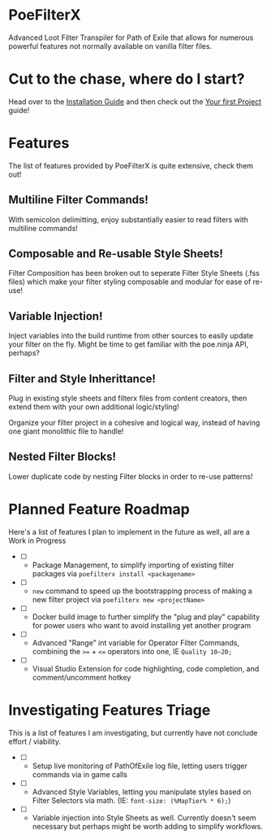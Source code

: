 # PoeFilterX
Advanced Loot Filter Transpiler for Path of Exile that allows for numerous powerful features not normally available on vanilla filter files.

# Cut to the chase, where do I start?

Head over to the [Installation Guide](https://github.com/SteffenBlake/PoeFilterX/wiki/Installation) and then check out the [Your first Project](https://github.com/SteffenBlake/PoeFilterX/wiki/Your-First-Project) guide!

# Features

The list of features provided by PoeFilterX is quite extensive, check them out!

## Multiline Filter Commands!
With semicolon delimitting, enjoy substantially easier to read filters with multiline commands!

## Composable and Re-usable Style Sheets!
Filter Composition has been broken out to seperate Filter Style Sheets (.fss files) which make your filter styling composable and modular for ease of re-use!

## Variable Injection!
Inject variables into the build runtime from other sources to easily update your filter on the fly. Might be time to get familiar with the poe.ninja API, perhaps?

## Filter and Style Inherittance!
Plug in existing style sheets and filterx files from content creators, then extend them with your own additional logic/styling!

Organize your filter project in a cohesive and logical way, instead of having one giant monolithic file to handle!

## Nested Filter Blocks!
Lower duplicate code by nesting Filter blocks in order to re-use patterns!

# Planned Feature Roadmap
Here's a list of features I plan to implement in the future as well, all are a Work in Progress

* [ ] - Package Management, to simplify importing of existing filter packages via `poefilterx install <packagename>`
* [ ] - `new` command to speed up the bootstrapping process of making a new filter project via `poefilterx new <projectName>`
* [ ] - Docker build image to further simplify the "plug and play" capability for power users who want to avoid installing yet another program
* [ ] - Advanced "Range" int variable for Operator Filter Commands, combining the `>=` + `<=` operators into one, IE `Quality 10~20;`
* [ ] - Visual Studio Extension for code highlighting, code completion, and comment/uncomment hotkey

# Investigating Features Triage
This is a list of features I am investigating, but currently have not conclude effort / viability.

* [ ] - Setup live monitoring of PathOfExile log file, letting users trigger commands via in game calls
* [ ] - Advanced Style Variables, letting you manipulate styles based on Filter Selectors via math. (IE: `font-size: (%MapTier% * 6);`)
* [ ] - Variable injection into Style Sheets as well. Currently doesn't seem necessary but perhaps might be worth adding to simplify workflows.

